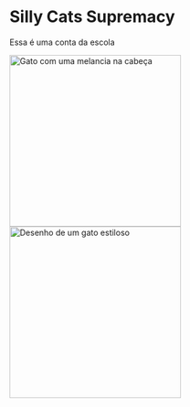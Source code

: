 # Silly Cats Supremacy

Essa é uma conta da escola

<img src="https://preview.redd.it/watermelon-cat-v0-w1xa692w58mc1.jpeg?width=1080&crop=smart&auto=webp&s=32d001cf371645c2b179c6c196e4abb88200ef29" alt="Gato com uma melancia na cabeça" width="300px" /> 
<img src="https://img.itch.zone/aW1nLzE1NzE5MDM5LnBuZw==/347x500/QAvID7.png" alt="Desenho de um gato estiloso" width="300px" />
